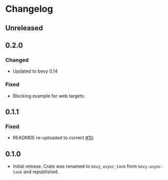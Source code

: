 # Changelog

<!-- Instructions

This changelog follows the patterns described here: <https://keepachangelog.com/en/1.0.0/>.

Subheadings to categorize changes are `added, changed, deprecated, removed, fixed, security`.

-->

## Unreleased

## 0.2.0

### Changed

- Updated to bevy 0.14

### Fixed

- Blocking example for web targets.

## 0.1.1

### Fixed

- READMDE re-uploaded to correct [#10](https://github.com/loopystudios/bevy_async_task/issues/10).

## 0.1.0

- Initial release. Crate was renamed to `bevy_async_task` from `bevy-async-task` and republished.
